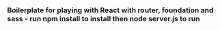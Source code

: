 ### Boilerplate for playing with React with router, foundation and sass - run npm install to install then node server.js to run
